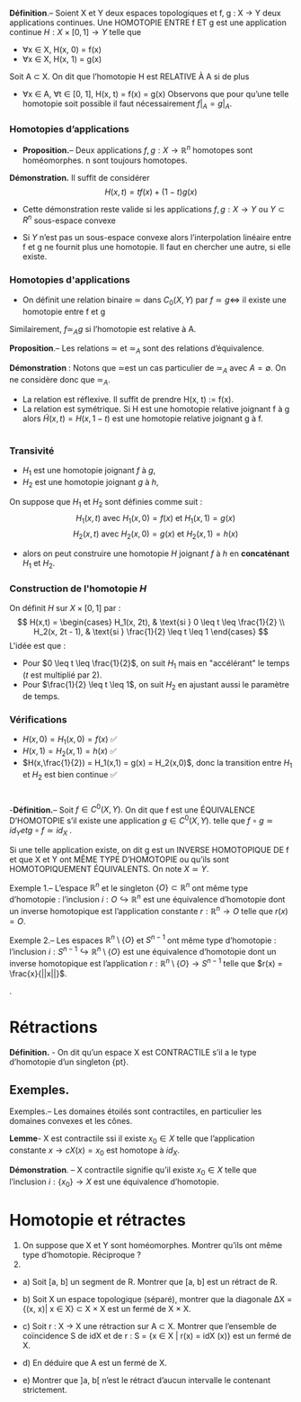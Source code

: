 **Définition**.– Soient X et Y deux espaces topologiques et
f, g : X → Y deux applications continues. Une HOMOTOPIE
ENTRE f ET g est une application continue
$H : X × [0, 1] \to  Y$
telle que
- ∀x ∈ X, H(x, 0) = f(x)
- ∀x ∈ X, H(x, 1) = g(x)

Soit A ⊂ X. On dit que l’homotopie H est RELATIVE À A si
de plus
- ∀x ∈ A, ∀t ∈ [0, 1], H(x, t) = f(x) = g(x)
Observons que pour qu’une telle homotopie soit possible il
faut nécessairement $f|_A = g|_A$.


### Homotopies d’applications

- **Proposition.**– Deux applications $f, g : X \to \mathbb{R}^n$
homotopes sont homéomorphes.
n sont toujours homotopes.

**Démonstration.** Il suffit de considérer
$$H(x, t) = t f(x) + (1 − t)g(x)$$
- Cette démonstration reste valide si les applications
$f, g : X \to Y$ ou $Y \subset R^n$ sous-espace convexe

- Si $Y$ n’est pas un sous-espace convexe
alors l’interpolation linéaire entre f et g ne fournit plus une homotopie. Il faut en chercher une autre, si elle existe.

### Homotopies d'applications

- On définit une relation binaire $\simeq$  dans 
$C_0(X, Y)$ par
$f \simeq g \Leftrightarrow$ il existe une homotopie entre f et g

Similairement, $f \simeq_A g$ si l’homotopie est relative à A.

**Proposition**.– Les relations $\simeq$ et $\simeq_A$ sont des relations d’équivalence.

**Démonstration** : Notons que $\simeq$est un cas particulier de
$\simeq_A$ avec $A = \emptyset$. On ne considère donc que $\simeq_A$.
- La relation est réflexive. Il suffit de prendre H(x, t) := f(x).
- La relation est symétrique. Si H est une homotopie
relative joignant f à g alors 
$\tilde{H}(x, t) = H(x, 1 − t)$ est une
homotopie relative joignant g à f.

#

### Transivité

-  $H_1$ est une homotopie joignant $f$ à $g$, 
-  $H_2$ est une homotopie joignant $g$ à $h$, 

On suppose que $H_1$ et $H_2$ sont définies comme suit :
$$
\quad H_1(x,t) \text{ avec } H_1(x,0) = f(x) \text{ et } H_1(x,1) = g(x)
$$
$$
\quad H_2(x,t) \text{ avec } H_2(x,0) = g(x) \text{ et } H_2(x,1) = h(x)
$$

- alors on peut construire une homotopie $H$ joignant $f$ à $h$ en **concaténant** $H_1$ et $H_2$.

### **Construction de l'homotopie $H$**
On définit $H$ sur $X \times [0,1]$ par :
$$
H(x,t) =
\begin{cases}
H_1(x, 2t), & \text{si } 0 \leq t \leq \frac{1}{2} \\
H_2(x, 2t - 1), & \text{si } \frac{1}{2} \leq t \leq 1
\end{cases}
$$
L'idée est que :
- Pour $0 \leq t \leq \frac{1}{2}$, on suit $H_1$ mais en "accélérant" le temps ($t$ est multiplié par 2).
- Pour $\frac{1}{2} \leq t \leq 1$, on suit $H_2$ en ajustant aussi le paramètre de temps.

### **Vérifications**
- $H(x,0) = H_1(x,0) = f(x)$ ✅
- $H(x,1) = H_2(x,1) = h(x)$ ✅
- $H(x,\frac{1}{2}) = H_1(x,1) = g(x) = H_2(x,0)$, donc la transition entre $H_1$ et $H_2$ est bien continue ✅

#

-**Définition.**– Soit 
$f \in C^0 (X, Y).$ On dit que f est une
ÉQUIVALENCE D’HOMOTOPIE s’il existe une application
$g \in C^0 (X, Y).$ telle que
$f \circ g \simeq id_Y et g \circ f \simeq id_X$ .

Si une telle application existe, on dit g est un INVERSE
HOMOTOPIQUE DE f et que X et Y ont MÊME TYPE
D’HOMOTOPIE ou qu’ils sont HOMOTOPIQUEMENT
ÉQUIVALENTS. On note $X \simeq Y$.

Exemple 1.– L’espace $\mathbb{R}^n$ 
 et le singleton $\{O\} \subset \mathbb{R}^n$ ont
même type d’homotopie : l’inclusion 
$i : {O} \hookrightarrow \mathbb{R}^n$ est une équivalence
d’homotopie dont un inverse homotopique est
l’application constante 
$r : \mathbb{R}^n \to {O}$ telle que $r(x) = O$.


Exemple 2.– Les espaces $\mathbb{R}^n \setminus \{O\}$ et $S^{n−1}$
ont
même type d’homotopie : l’inclusion 
$i : S^{n−1} \hookrightarrow \mathbb{R}^n \setminus \{O\}$ est une
équivalence d’homotopie dont un inverse homotopique
est l’application 
$r : \mathbb{R}^n \setminus \{O\} \to S^{n−1}$ telle 
que $r(x) = \frac{x}{||x||}$.


.
# Rétractions
**Définition.** -  On dit qu’un espace X est CONTRACTILE s’il a
le type d’homotopie d’un singleton {pt}.


## Exemples.

Exemples.– Les domaines étoilés sont contractiles, en
particulier les domaines convexes et les cônes.


**Lemme**-  X est contractile ssi il existe 
$x_0 \in X$ telle que
l’application constante 
$x \to  cX (x) = x_0$ est homotope à $id_X$.

**Démonstration**. – 
X contractile signifie qu’il existe 
$x_0 \in X$ telle que
l’inclusion $i : \{x_0\} \to X$ est une équivalence
d’homotopie.



# Homotopie et rétractes


1) On suppose que X et Y sont homéomorphes. Montrer
qu’ils ont même type d’homotopie. Réciproque ?
2) 
- a) Soit [a, b] un segment de R. Montrer que [a, b] est un
rétract de R.

- b) Soit X un espace topologique (séparé), montrer que la
diagonale
∆X = {(x, x)| x ∈ X} ⊂ X × X
est un fermé de X × X.
- c) Soit r : X → X une rétraction sur A ⊂ X. Montrer que
l’ensemble de coïncidence S de idX et de r :
S = {x ∈ X | r(x) = idX (x)}
est un fermé de X.
- d) En déduire que A est un fermé de X.
- e) Montrer que ]a, b[ n’est le rétract d’aucun intervalle le
contenant strictement.

